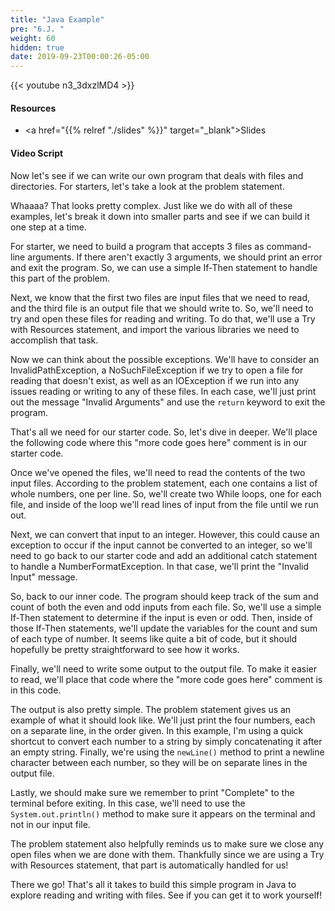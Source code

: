 ```yaml
---
title: "Java Example"
pre: "6.J. "
weight: 60
hidden: true
date: 2019-09-23T00:00:26-05:00
---
```


{{< youtube n3_3dxzlMD4 >}}

#### Resources

* <a href="{{% relref "./slides" %}}" target="_blank">Slides</a>

#### Video Script

Now let's see if we can write our own program that deals with files and directories. For starters, let's take a look at the problem statement.

Whaaaa? That looks pretty complex. Just like we do with all of these examples, let's break it down into smaller parts and see if we can build it one step at a time.

For starter, we need to build a program that accepts 3 files as command-line arguments. If there aren't exactly 3 arguments, we should print an error and exit the program. So, we can use a simple If-Then statement to handle this part of the problem.

Next, we know that the first two files are input files that we need to read, and the third file is an output file that we should write to. So, we'll need to try and open these files for reading and writing. To do that, we'll use a Try with Resources statement, and import the various libraries we need to accomplish that task.

Now we can think about the possible exceptions. We'll have to consider an InvalidPathException, a NoSuchFileException if we try to open a file for reading that doesn't exist, as well as an IOException if we run into any issues reading or writing to any of these files. In each case, we'll just print out the message "Invalid Arguments" and use the `return` keyword to exit the program.

That's all we need for our starter code. So, let's dive in deeper. We'll place the following code where this "more code goes here" comment is in our starter code.

Once we've opened the files, we'll need to read the contents of the two input files. According to the problem statement, each one contains a list of whole numbers, one per line. So, we'll create two While loops, one for each file, and inside of the loop we'll read lines of input from the file until we run out.

Next, we can convert that input to an integer. However, this could cause an exception to occur if the input cannot be converted to an integer, so we'll need to go back to our starter code and add an additional catch statement to handle a NumberFormatException. In that case, we'll print the "Invalid Input" message.

So, back to our inner code. The program should keep track of the sum and count of both the even and odd inputs from each file. So, we'll use a simple If-Then statement to determine if the input is even or odd. Then, inside of those If-Then statements, we'll update the variables for the count and sum of each type of number. It seems like quite a bit of code, but it should hopefully be pretty straightforward to see how it works.

Finally, we'll need to write some output to the output file. To make it easier to read, we'll place that code where the "more code goes here" comment is in this code.

The output is also pretty simple. The problem statement gives us an example of what it should look like. We'll just print the four numbers, each on a separate line, in the order given. In this example, I'm using a quick shortcut to convert each number to a string by simply concatenating it after an empty string. Finally, we're using the `newLine()` method to print a newline character between each number, so they will be on separate lines in the output file.

Lastly, we should make sure we remember to print "Complete" to the terminal before exiting. In this case, we'll need to use the `System.out.println()` method to make sure it appears on the terminal and not in our input file.

The problem statement also helpfully reminds us to make sure we close any open files when we are done with them. Thankfully since we are using a Try with Resources statement, that part is automatically handled for us!

There we go! That's all it takes to build this simple program in Java to explore reading and writing with files. See if you can get it to work yourself!
